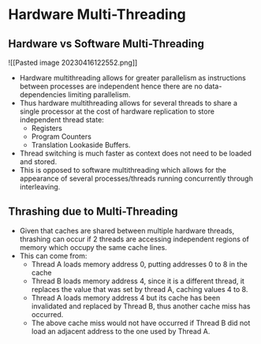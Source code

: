# Hardware Multi-Threading

## Hardware vs Software Multi-Threading
![[Pasted image 20230416122552.png]]
* Hardware multithreading allows for greater parallelism as instructions between processes are independent hence there are no data-dependencies limiting parallelism.
* Thus hardware multithreading allows for several threads to share a single processor at the cost of hardware replication to store independent thread state: 
	* Registers
	* Program Counters
	* Translation Lookaside Buffers.
* Thread switching is much faster as context does not need to be loaded and stored.
* This is opposed to software multithreading which allows for the appearance of several processes/threads running concurrently through interleaving.

## Thrashing due to Multi-Threading
* Given that caches are shared between multiple hardware threads, thrashing can occur if 2 threads are accessing independent regions of memory which occupy the same cache lines.
* This can come from: 
	* Thread A loads memory address 0, putting addresses 0 to 8 in the cache
	* Thread B loads memory address 4, since it is a different thread, it replaces the value that was set by thread A, caching values 4 to 8.
	* Thread A loads memory address 4 but its cache has been invalidated and replaced by Thread B, thus another cache miss has occurred.
	* The above cache miss would not have occurred if Thread B did not load an adjacent address to the one used by Thread A.